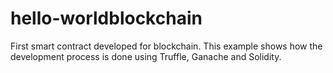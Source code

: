 # hello-worldblockchain
First smart contract developed for blockchain. This example shows how the development process is done using Truffle, Ganache and Solidity.
